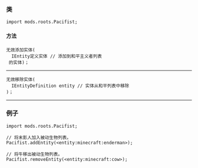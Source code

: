 ### 类

```zenscript
import mods.roots.Pacifist;
```

#### 方法

```zenscript
无效添加实体(
  IEntity定义实体 // 添加到和平主义者列表
 的实体)；
```

* * *

```zenscript
无效移除实体(
  IEntityDefinition entity // 实体从和平列表中移除
)；
```

* * *

### 例子

```zenscript
import mods.roots.Pacifist;

// 将末影人加入被动生物列表。
Pacifist.addEntity(<entity:minecraft:enderman>);

// 将牛移出被动生物列表。
Pacifist.removeEntity(<entity:minecraft:cow>);
```